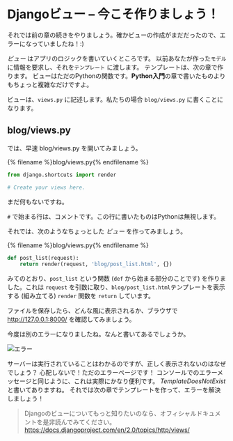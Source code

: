 # Djangoビュー – 今こそ作りましょう！

それでは前の章の続きをやりましょう。確かビューの作成がまだだったので、エラーになっていましたね！:)

*ビュー* はアプリのロジックを書いていくところです。 以前あなたが作った`モデル`に情報を要求し、それを`テンプレート` に渡します。 テンプレートは、次の章で作ります。 ビューはただのPythonの関数です。**Python入門**の章で書いたものよりもちょっと複雑なだけですよ。

ビューは、`views.py` に記述します。私たちの場合 `blog/views.py` に書くことになります。

## blog/views.py

では、早速 blog/views.py を開いてみましょう。

{% filename %}blog/views.py{% endfilename %}

```python
from django.shortcuts import render

# Create your views here.
```

まだ何もないですね。

`#` で始まる行は、コメントです。この行に書いたものはPythonは無視します。

それでは、次のようなちょっとした *ビュー* を作ってみましょう。

{% filename %}blog/views.py{% endfilename %}

```python
def post_list(request):
    return render(request, 'blog/post_list.html', {})
```

みてのとおり、`post_list` という関数 (`def` から始まる部分のことです) を作りました。これは `request` を引数に取り、`blog/post_list.html`テンプレートを表示する (組み立てる) `render` 関数を `return` しています。

ファイルを保存したら、どんな風に表示されるか、ブラウザで http://127.0.0.1:8000/ を確認してみましょう。

今度は別のエラーになりましたね。なんと書いてあるでしょうか。

![エラー](images/error.png)

サーバーは実行されていることはわかるのですが、正しく表示されないのはなぜでしょう？ 心配しないで！ただのエラーページです！ コンソールでのエラーメッセージと同じように、これは実際にかなり便利です。 *TemplateDoesNotExist* と書いてありますね。 それでは次の章でテンプレートを作って、エラーを解決しましょう！

> Djangoのビューについてもっと知りたいのなら、オフィシャルドキュメントを是非読んでみてください。 https://docs.djangoproject.com/en/2.0/topics/http/views/